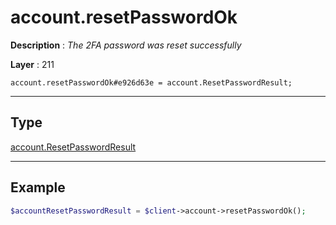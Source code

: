 # account.resetPasswordOk

**Description** : *The 2FA password was reset successfully*

**Layer** : 211

```tl
account.resetPasswordOk#e926d63e = account.ResetPasswordResult;
```

---

## Type

[account.ResetPasswordResult](type/account.ResetPasswordResult)

---

## Example

```php
$accountResetPasswordResult = $client->account->resetPasswordOk();
```